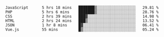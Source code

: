 
<!--START_SECTION:waka-->

```text
JavaScript      5 hrs 18 mins   ███████▒░░░░░░░░░░░░░░░░░   29.81 %
PHP             5 hrs 6 mins    ███████▒░░░░░░░░░░░░░░░░░   28.76 %
CSS             2 hrs 39 mins   ███▓░░░░░░░░░░░░░░░░░░░░░   14.98 %
HTML            2 hrs 24 mins   ███▒░░░░░░░░░░░░░░░░░░░░░   13.52 %
JSON            1 hr 8 mins     █▓░░░░░░░░░░░░░░░░░░░░░░░   06.41 %
Vue.js          55 mins         █▒░░░░░░░░░░░░░░░░░░░░░░░   05.24 %
```

<!--END_SECTION:waka-->

<!--unk0e-->
